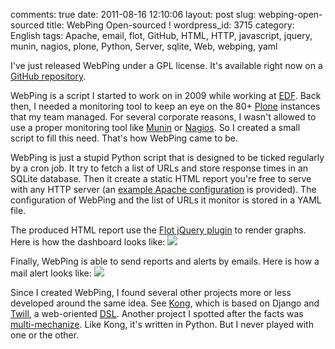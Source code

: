 comments: true
date: 2011-08-16 12:10:06
layout: post
slug: webping-open-sourced
title: WebPing Open-sourced !
wordpress_id: 3715
category: English
tags: Apache, email, flot, GitHub, HTML, HTTP, javascript, jquery, munin, nagios, plone, Python, Server, sqlite, Web, webping, yaml

I've just released WebPing under a GPL license. It's available right now on a [GitHub repository](http://github.com/kdeldycke/webping).

WebPing is a script I started to work on in 2009 while working at [EDF](http://www.edf.com/). Back then, I needed a monitoring tool to keep an eye on the 80+ [Plone](http://plone.org/) instances that my team managed. For several corporate reasons, I wasn't allowed to use a proper monitoring tool like [Munin](http://munin-monitoring.org/) or [Nagios](http://www.nagios.org/). So I created a small script to fill this need. That's how WebPing came to be.

WebPing is just a stupid Python script that is designed to be ticked regularly by a cron job. It try to fetch a list of URLs and store response times in an SQLite database. Then it create a static HTML report you're free to serve with any HTTP server (an [example Apache configuration](http://github.com/kdeldycke/webping/blob/master/apache.conf) is provided). The configuration of WebPing and the list of URLs it monitor is stored in a YAML file.

The produced HTML report use the [Flot jQuery plugin](http://code.google.com/p/flot) to render graphs. Here is how the dashboard looks like:
[![](http://kevin.deldycke.com/wp-content/uploads/2011/08/webping-dashboard-271x300.png)](http://kevin.deldycke.com/wp-content/uploads/2011/08/webping-dashboard.png)

Finally, WebPing is able to send reports and alerts by emails. Here is how a mail alert looks like:
[![](http://kevin.deldycke.com/wp-content/uploads/2011/08/webping-email-alert-300x293.png)](http://kevin.deldycke.com/wp-content/uploads/2011/08/webping-email-alert.png)

Since I created WebPing, I found several other projects more or less developed around the same idea. See [Kong](http://github.com/ericholscher/django-kong), which is based on Django and [Twill](http://twill.idyll.org/), a web-oriented [DSL](http://en.wikipedia.org/wiki/Domain-specific_language). Another project I spotted after the facts was [multi-mechanize](http://code.google.com/p/multi-mechanize). Like Kong, it's written in Python. But I never played with one or the other.
